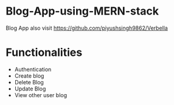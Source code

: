 # Blog-App-using-MERN-stack
Blog App also visit https://github.com/piyushsingh9862/Verbella

# Functionalities 
- Authentication 
- Create blog
- Delete Blog
- Update Blog
- View other user blog
